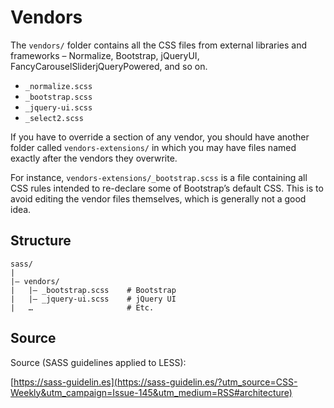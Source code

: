 # Vendors

The `vendors/` folder contains all the CSS files from external libraries and frameworks – Normalize, Bootstrap, jQueryUI, FancyCarouselSliderjQueryPowered, and so on.

* `_normalize.scss`
* `_bootstrap.scss`
* `_jquery-ui.scss`
* `_select2.scss`

If you have to override a section of any vendor, you should have another folder called `vendors-extensions/` in which you may have files named exactly after the vendors they overwrite.

For instance, `vendors-extensions/_bootstrap.scss` is a file containing all CSS rules intended to re-declare some of Bootstrap’s default CSS. This is to avoid editing the vendor files themselves, which is generally not a good idea.

## Structure

```
sass/
|
|– vendors/
|   |– _bootstrap.scss    # Bootstrap
|   |– _jquery-ui.scss    # jQuery UI
|   …                     # Etc.
```

## Source

Source (SASS guidelines applied to LESS):

[https://sass-guidelin.es](https://sass-guidelin.es/?utm_source=CSS-Weekly&utm_campaign=Issue-145&utm_medium=RSS#architecture)
